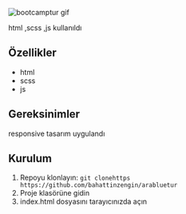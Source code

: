 ![bootcamptur gif](https://github.com/bahattinzengin/tursitesi/assets/140658226/a14c5b0f-ff3d-4b6f-b92f-2c6ec9cc746f)

html ,scss ,js kullanıldı
## Özellikler
- html
- scss
- js
## Gereksinimler
responsive tasarım uygulandı
## Kurulum
1. Repoyu klonlayın: `git clonehttps https://github.com/bahattinzengin/arabluetur`
2. Proje klasörüne gidin
3. index.html dosyasını tarayıcınızda açın

